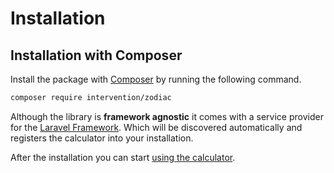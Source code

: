 # Installation
## Installation with Composer

Install the package with [Composer](https://getcomposer.org) by running the following command.

```bash
composer require intervention/zodiac
```

Although the library is **framework agnostic** it comes with a service provider
for the [Laravel Framework](https://www.laravel.com/). Which will be discovered
automatically and registers the calculator into your installation.

After the installation you can start [using the calculator](/v5/api/calculator).
